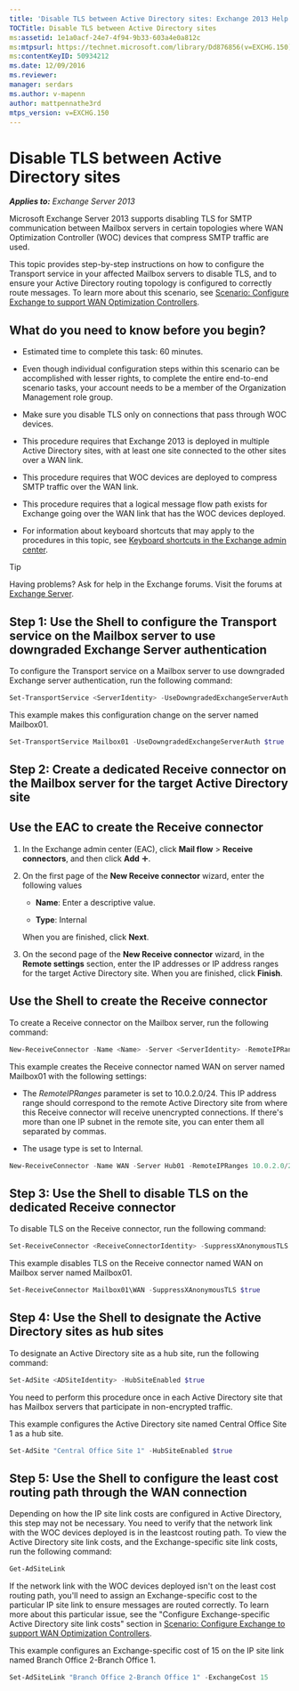 ```yaml
---
title: 'Disable TLS between Active Directory sites: Exchange 2013 Help'
TOCTitle: Disable TLS between Active Directory sites
ms:assetid: 1e1a0acf-24e7-4f94-9b33-603a4e0a812c
ms:mtpsurl: https://technet.microsoft.com/library/Dd876856(v=EXCHG.150)
ms:contentKeyID: 50934212
ms.date: 12/09/2016
ms.reviewer: 
manager: serdars
ms.author: v-mapenn
author: mattpennathe3rd
mtps_version: v=EXCHG.150
---
```


# Disable TLS between Active Directory sites

_**Applies to:** Exchange Server 2013_

Microsoft Exchange Server 2013 supports disabling TLS for SMTP communication between Mailbox servers in certain topologies where WAN Optimization Controller (WOC) devices that compress SMTP traffic are used.

This topic provides step-by-step instructions on how to configure the Transport service in your affected Mailbox servers to disable TLS, and to ensure your Active Directory routing topology is configured to correctly route messages. To learn more about this scenario, see [Scenario: Configure Exchange to support WAN Optimization Controllers](scenario-configure-exchange-to-support-wan-optimization-controllers-exchange-2013-help.md).

## What do you need to know before you begin?

- Estimated time to complete this task: 60 minutes.

- Even though individual configuration steps within this scenario can be accomplished with lesser rights, to complete the entire end-to-end scenario tasks, your account needs to be a member of the Organization Management role group.

- Make sure you disable TLS only on connections that pass through WOC devices.

- This procedure requires that Exchange 2013 is deployed in multiple Active Directory sites, with at least one site connected to the other sites over a WAN link.

- This procedure requires that WOC devices are deployed to compress SMTP traffic over the WAN link.

- This procedure requires that a logical message flow path exists for Exchange going over the WAN link that has the WOC devices deployed.

- For information about keyboard shortcuts that may apply to the procedures in this topic, see [Keyboard shortcuts in the Exchange admin center](keyboard-shortcuts-in-the-exchange-admin-center-2013-help.md).

> [!TIP]
> Having problems? Ask for help in the Exchange forums. Visit the forums at [Exchange Server](https://go.microsoft.com/fwlink/p/?linkid=60612).

## Step 1: Use the Shell to configure the Transport service on the Mailbox server to use downgraded Exchange Server authentication

To configure the Transport service on a Mailbox server to use downgraded Exchange server authentication, run the following command:

```powershell
Set-TransportService <ServerIdentity> -UseDowngradedExchangeServerAuth $true
```

This example makes this configuration change on the server named Mailbox01.

```powershell
Set-TransportService Mailbox01 -UseDowngradedExchangeServerAuth $true
```

## Step 2: Create a dedicated Receive connector on the Mailbox server for the target Active Directory site

## Use the EAC to create the Receive connector

1. In the Exchange admin center (EAC), click **Mail flow** \> **Receive connectors**, and then click **Add** ![Add Icon](images/JJ218640.c1e75329-d6d7-4073-a27d-498590bbb558(EXCHG.150).gif "Add Icon").

2. On the first page of the **New Receive connector** wizard, enter the following values

   - **Name**: Enter a descriptive value.

   - **Type**: Internal

    When you are finished, click **Next**.

3. On the second page of the **New Receive connector** wizard, in the **Remote settings** section, enter the IP addresses or IP address ranges for the target Active Directory site. When you are finished, click **Finish**.

## Use the Shell to create the Receive connector

To create a Receive connector on the Mailbox server, run the following command:

```powershell
New-ReceiveConnector -Name <Name> -Server <ServerIdentity> -RemoteIPRanges <IPAddressRange> -Internal
```

This example creates the Receive connector named WAN on server named Mailbox01 with the following settings:

- The *RemoteIPRanges* parameter is set to 10.0.2.0/24. This IP address range should correspond to the remote Active Directory site from where this Receive connector will receive unencrypted connections. If there's more than one IP subnet in the remote site, you can enter them all separated by commas.

- The usage type is set to Internal.

```powershell
New-ReceiveConnector -Name WAN -Server Hub01 -RemoteIPRanges 10.0.2.0/24 -Internal
```

## Step 3: Use the Shell to disable TLS on the dedicated Receive connector

To disable TLS on the Receive connector, run the following command:

```powershell
Set-ReceiveConnector <ReceiveConnectorIdentity> -SuppressXAnonymousTLS $true
```

This example disables TLS on the Receive connector named WAN on Mailbox server named Mailbox01.

```powershell
Set-ReceiveConnector Mailbox01\WAN -SuppressXAnonymousTLS $true
```

## Step 4: Use the Shell to designate the Active Directory sites as hub sites

To designate an Active Directory site as a hub site, run the following command:

```powershell
Set-AdSite <ADSiteIdentity> -HubSiteEnabled $true
```

You need to perform this procedure once in each Active Directory site that has Mailbox servers that participate in non-encrypted traffic.

This example configures the Active Directory site named Central Office Site 1 as a hub site.

```powershell
Set-AdSite "Central Office Site 1" -HubSiteEnabled $true
```

## Step 5: Use the Shell to configure the least cost routing path through the WAN connection

Depending on how the IP site link costs are configured in Active Directory, this step may not be necessary. You need to verify that the network link with the WOC devices deployed is in the leastcost routing path. To view the Active Directory site link costs, and the Exchange-specific site link costs, run the following command:

```powershell
Get-AdSiteLink
```

If the network link with the WOC devices deployed isn't on the least cost routing path, you'll need to assign an Exchange-specific cost to the particular IP site link to ensure messages are routed correctly. To learn more about this particular issue, see the "Configure Exchange-specific Active Directory site link costs" section in [Scenario: Configure Exchange to support WAN Optimization Controllers](scenario-configure-exchange-to-support-wan-optimization-controllers-exchange-2013-help.md).

This example configures an Exchange-specific cost of 15 on the IP site link named Branch Office 2-Branch Office 1.

```powershell
Set-AdSiteLink "Branch Office 2-Branch Office 1" -ExchangeCost 15
```
